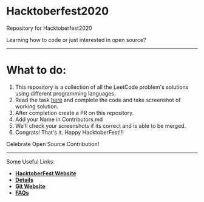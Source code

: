 # Hacktoberfest2020
Repository for Hacktoberfest2020

Learning how to code or just interested in open source?

-----------------------------------------------------------------------------

What to do:
==============

1. This repository is a collection of all the LeetCode problem's solutions using different programming languages.
2. Read the task [here](https://leetcode.com/problemset/all/) and complete the code and take screenshot of working solution.
3. After completion create a PR on this repository.
4. Add your Name in Contributors.md
5. We'll check your screenshots if its correct and is able to be merged.
6. Congrats! That's it. Happy HacktoberFest!!!

Celebrate Open Source Contribution!

-----------------------------------------------------------------------------

Some Useful Links:

* [**HacktoberFest Website**](https://hacktoberfest.digitalocean.com)
* [**Details**](https://hacktoberfest.digitalocean.com/details)
* [**Git Website**](https://git-scm.com/)
* [**FAQs**](https://hacktoberfest.digitalocean.com/faq)
